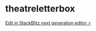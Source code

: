 # theatreletterbox

[Edit in StackBlitz next generation editor ⚡️](https://stackblitz.com/~/github.com/atahanuysaler/theatreletterbox)